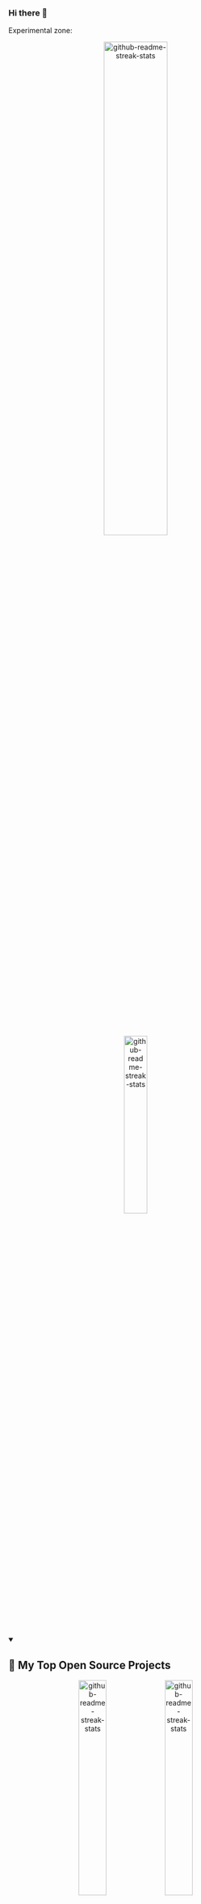 ### Hi there 👋

Experimental zone:


<p align="center">
  <a href="https://github.com/DenverCoder1/github-readme-streak-stats"><img width="50%" src="https://github-readme-stats.vercel.app/api?username=immprada&show_icons=true&theme=apprentice&border_radius=10&include_all_commits=true&count_private=true&hide_title=true" alt="github-readme-streak-stats"></a>
</p>

<p align="center">
  <a href="https://github.com/DenverCoder1/github-readme-streak-stats"><img width="30%" src="https://github-readme-stats.vercel.app/api/top-langs/?username=immprada&show_icons=true&theme=apprentice&border_radius=10&include_all_commits=true&count_private=true" alt="github-readme-streak-stats"></a>
</p>

<details open> 
  <summary><h2>📘 My Top Open Source Projects</h2></summary>

  
  
  <p align="center">
    <a href="https://github.com/DenverCoder1/github-readme-streak-stats"><img width="33%" src="https://github-readme-stats.vercel.app/api/pin/?username=pradaing&repo=structuraid-core&show_icons=true&theme=apprentice&border_radius=10&include_all_commits=true&count_private=true" alt="github-readme-streak-stats"></a>
    <a href="https://github.com/DenverCoder1/github-readme-streak-stats"><img width="33%" src="https://github-readme-stats.vercel.app/api/pin/?username=pradaing&repo=structuraid-core&show_icons=true&theme=apprentice&border_radius=10&include_all_commits=true&count_private=true" alt="github-readme-streak-stats"></a>
    <a href="https://github.com/DenverCoder1/github-readme-streak-stats"><img width="33%" src="https://github-readme-stats.vercel.app/api/pin/?username=pradaing&repo=structuraid-core&show_icons=true&theme=apprentice&border_radius=10&include_all_commits=true&count_private=true" alt="github-readme-streak-stats"></a>
  </p>

  <a href="https://github.com/DenverCoder1?tab=repositories&sort=stargazers"><img alt="All Repositories" title="All Repositories" src="https://custom-icon-badges.demolab.com/badge/-Click%20Here%20For%20All%20My%20Repos-1F222E?style=for-the-badge&logoColor=white&logo=repo"/></a>
</details>






#### 👷 Check out what I'm currently working on

- [ImMPrada/multi-step-form-FM](https://github.com/ImMPrada/multi-step-form-FM) - A challenge from Frontend Mentor, www.frontendmentor.io (1 day ago)
- [ImMPrada/private-events](https://github.com/ImMPrada/private-events) -  (2 days ago)
- [PradaIng/structuraid-core](https://github.com/PradaIng/structuraid-core) -  (4 days ago)
- [ImMPrada/members-only](https://github.com/ImMPrada/members-only) -  (2 weeks ago)
- [andreslopezlu/02_pricing_component_broders](https://github.com/andreslopezlu/02_pricing_component_broders) -  (2 weeks ago)
- [ImMPrada/top_ror_mini_reddit](https://github.com/ImMPrada/top_ror_mini_reddit) -  (4 weeks ago)
- [andreslopezlu/01_huddle_broders](https://github.com/andreslopezlu/01_huddle_broders) - This is a first repository for the portfolio. HTML, CSS and collaborative skills are trained. (1 month ago)
- [ImMPrada/todo_llist_ror](https://github.com/ImMPrada/todo_llist_ror) -  (1 month ago)
- [ImMPrada/re-former](https://github.com/ImMPrada/re-former) -  (1 month ago)
- [PradaIng/structuraid-desktop](https://github.com/PradaIng/structuraid-desktop) -  (2 months ago)

#### 🌱 My latest projects

- [ImMPrada/private-events](https://github.com/ImMPrada/private-events) - 
- [ImMPrada/multi-step-form-FM](https://github.com/ImMPrada/multi-step-form-FM) - A challenge from Frontend Mentor, www.frontendmentor.io
- [ImMPrada/members-only](https://github.com/ImMPrada/members-only) - 
- [ImMPrada/todo_llist_ror](https://github.com/ImMPrada/todo_llist_ror) - 
- [ImMPrada/re-former](https://github.com/ImMPrada/re-former) - 
- [ImMPrada/top_ror_mini_reddit](https://github.com/ImMPrada/top_ror_mini_reddit) - 
- [ImMPrada/top_ror_activerecord_warming_up](https://github.com/ImMPrada/top_ror_activerecord_warming_up) - 
- [ImMPrada/top_ror_basic_deploy](https://github.com/ImMPrada/top_ror_basic_deploy) - 
- [ImMPrada/ping_pong_teams](https://github.com/ImMPrada/ping_pong_teams) - 
- [ImMPrada/frontendmentor_rock_paper_scissors](https://github.com/ImMPrada/frontendmentor_rock_paper_scissors) - 

#### 🔨 My recent Pull Requests

- [Feat/sign up for account creating [WIP]](https://github.com/ImMPrada/multi-step-form-FM/pull/8) on [ImMPrada/multi-step-form-FM](https://github.com/ImMPrada/multi-step-form-FM) (today)
- [Feat/add devise [WIP]](https://github.com/ImMPrada/multi-step-form-FM/pull/7) on [ImMPrada/multi-step-form-FM](https://github.com/ImMPrada/multi-step-form-FM) (today)
- [models for users, roles, accounts, account_users [WIP]](https://github.com/ImMPrada/multi-step-form-FM/pull/6) on [ImMPrada/multi-step-form-FM](https://github.com/ImMPrada/multi-step-form-FM) (1 day ago)
- [Feat/add devise [WIP]](https://github.com/ImMPrada/multi-step-form-FM/pull/5) on [ImMPrada/multi-step-form-FM](https://github.com/ImMPrada/multi-step-form-FM) (1 day ago)
- [Feat/delete created event](https://github.com/ImMPrada/private-events/pull/9) on [ImMPrada/private-events](https://github.com/ImMPrada/private-events) (2 days ago)
- [Feat/show basic user page](https://github.com/ImMPrada/private-events/pull/8) on [ImMPrada/private-events](https://github.com/ImMPrada/private-events) (2 days ago)
- [Feat/suscribe to event](https://github.com/ImMPrada/private-events/pull/7) on [ImMPrada/private-events](https://github.com/ImMPrada/private-events) (4 days ago)
- [refactor(footing analysis): use coordinates system location](https://github.com/PradaIng/structuraid-core/pull/59) on [PradaIng/structuraid-core](https://github.com/PradaIng/structuraid-core) (5 days ago)
- [add some buttons styles](https://github.com/ImMPrada/private-events/pull/6) on [ImMPrada/private-events](https://github.com/ImMPrada/private-events) (6 days ago)
- [ad seeds](https://github.com/ImMPrada/private-events/pull/5) on [ImMPrada/private-events](https://github.com/ImMPrada/private-events) (6 days ago)

#### 📓 Gists I wrote



#### 💬 Feedback

Say Hello, I don't bite!

#### 📫 How to reach me

- Twitter: https://twitter.com/...
- Fediverse: https://mastodon.social/@...
- Blog: https://...

Want your own self-generating profile page? Check out [readme-scribe](https://github.com/muesli/readme-scribe)!
